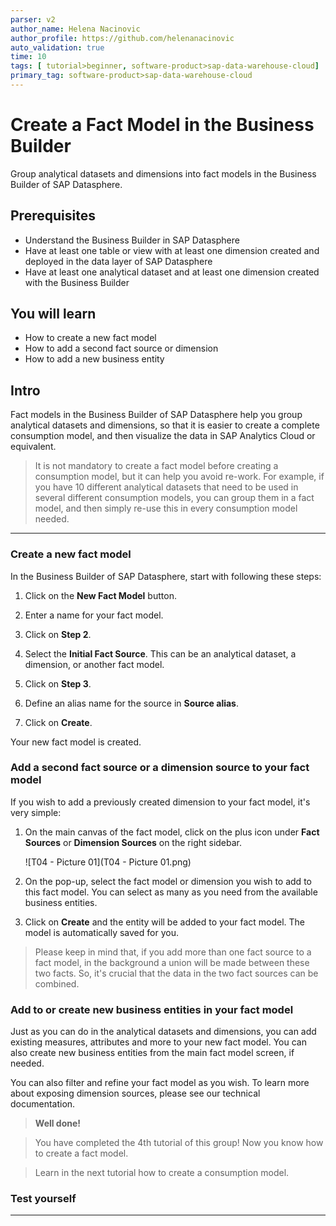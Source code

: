 ```yaml
---
parser: v2
author_name: Helena Nacinovic
author_profile: https://github.com/helenanacinovic
auto_validation: true
time: 10
tags: [ tutorial>beginner, software-product>sap-data-warehouse-cloud]
primary_tag: software-product>sap-data-warehouse-cloud
---
```


# Create a Fact Model in the Business Builder
<!-- description --> Group analytical datasets and dimensions into fact models in the Business Builder of SAP Datasphere.

## Prerequisites
- Understand the Business Builder in SAP Datasphere
- Have at least one table or view with at least one dimension created and deployed in the data layer of SAP Datasphere
- Have at least one analytical dataset and at least one dimension created with the Business Builder


## You will learn
- How to create a new fact model
- How to add a second fact source or dimension
- How to add a new business entity


## Intro
Fact models in the Business Builder of SAP Datasphere help you group analytical datasets and dimensions, so that it is easier to create a complete consumption model, and then visualize the data in SAP Analytics Cloud or equivalent.

> It is not mandatory to create a fact model before creating a consumption model, but it can help you avoid re-work. For example, if you have 10 different analytical datasets that need to be used in several different consumption models, you can group them in a fact model, and then simply re-use this in every consumption model needed.


---

### Create a new fact model


In the Business Builder of SAP Datasphere, start with following these steps:

1.	Click on the **New Fact Model** button.

2.	Enter a name for your fact model.

3.	Click on **Step 2**.

4.	Select the **Initial Fact Source**. This can be an analytical dataset, a dimension, or another fact model.

5.	Click on **Step 3**.

6.	Define an alias name for the source in **Source alias**.

7.	Click on **Create**.

Your new fact model is created.



### Add a second fact source or a dimension source to your fact model


If you wish to add a previously created dimension to your fact model, it's very simple:

1.	On the main canvas of the fact model, click on the plus icon under **Fact Sources** or **Dimension Sources** on the right sidebar.

    ![T04 - Picture 01](T04 - Picture 01.png)

2.	On the pop-up, select the fact model or dimension you wish to add to this fact model. You can select as many as you need from the available business entities.

3.	Click on **Create** and the entity will be added to your fact model. The model is automatically saved for you.

> Please keep in mind that, if you add more than one fact source to a fact model, in the background a union will be made between these two facts. So, it's crucial that the data in the two fact sources can be combined.



### Add to or create new business entities in your fact model


Just as you can do in the analytical datasets and dimensions, you can add existing measures, attributes and more to your new fact model. You can also create new business entities from the main fact model screen, if needed.

You can also filter and refine your fact model as you wish. To learn more about exposing dimension sources, please see our technical documentation.

>**Well done!**

> You have completed the 4th tutorial of this group! Now you know how to create a fact model.

> Learn in the next tutorial how to create a consumption model.


### Test yourself






---
